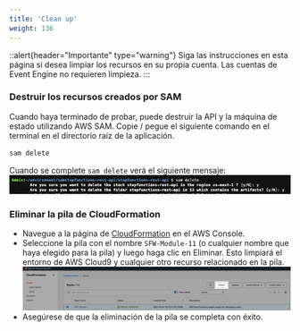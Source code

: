 ```yaml
---
title: 'Clean up'
weight: 136
---
```


::alert{header="Importante" type="warning"}
Siga las instrucciones en esta página si desea limpiar los recursos en su propia cuenta. Las cuentas de Event Engine no requieren limpieza.
:::

### Destruir los recursos creados por SAM

Cuando haya terminado de probar, puede destruir la API y la máquina de estado utilizando AWS SAM. Copie / pegue el siguiente comando en el terminal en el directorio raíz de la aplicación.

```bash
sam delete
```

Cuando se complete `sam delete` verá el siguiente mensaje:
![SAM Delete](/static/img/module-11/sam-delete.png)

### Eliminar la pila de CloudFormation

- Navegue a la página de [CloudFormation](https://console.aws.amazon.com/cloudformation/home) en el AWS Console.
- Seleccione la pila con el nombre `SFW-Module-11` (o cualquier nombre que haya elegido para la pila) y luego haga clic en Eliminar. Esto limpiará el entorno de AWS Cloud9 y cualquier otro recurso relacionado en la pila.
  ![CloudFormation delete](/static/img/setup/setup-cloudformation-delete.png)
- Asegúrese de que la eliminación de la pila se completa con éxito.

